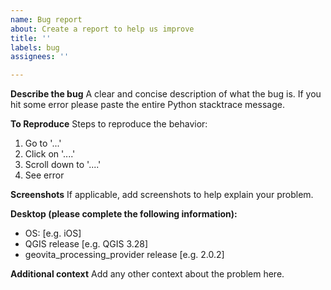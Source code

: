 ```yaml
---
name: Bug report
about: Create a report to help us improve
title: ''
labels: bug
assignees: ''

---
```


**Describe the bug**
A clear and concise description of what the bug is. If you hit some error please paste the entire Python stacktrace message.

**To Reproduce**
Steps to reproduce the behavior:
1. Go to '...'
2. Click on '....'
3. Scroll down to '....'
4. See error


**Screenshots**
If applicable, add screenshots to help explain your problem.

**Desktop (please complete the following information):**
 - OS: [e.g. iOS]
 - QGIS release [e.g. QGIS 3.28]
 - geovita_processing_provider release [e.g. 2.0.2]

**Additional context**
Add any other context about the problem here.